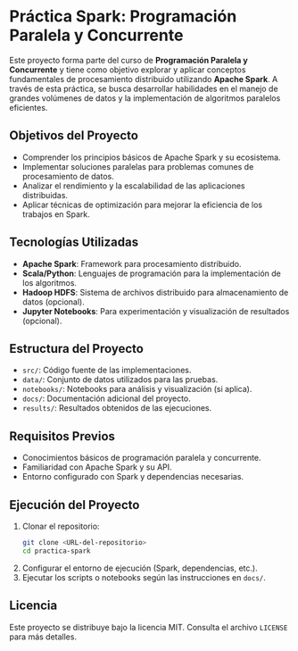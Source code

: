 # Práctica Spark: Programación Paralela y Concurrente

Este proyecto forma parte del curso de **Programación Paralela y Concurrente** y tiene como objetivo explorar y aplicar conceptos fundamentales de procesamiento distribuido utilizando **Apache Spark**. A través de esta práctica, se busca desarrollar habilidades en el manejo de grandes volúmenes de datos y la implementación de algoritmos paralelos eficientes.

## Objetivos del Proyecto

- Comprender los principios básicos de Apache Spark y su ecosistema.
- Implementar soluciones paralelas para problemas comunes de procesamiento de datos.
- Analizar el rendimiento y la escalabilidad de las aplicaciones distribuidas.
- Aplicar técnicas de optimización para mejorar la eficiencia de los trabajos en Spark.

## Tecnologías Utilizadas

- **Apache Spark**: Framework para procesamiento distribuido.
- **Scala/Python**: Lenguajes de programación para la implementación de los algoritmos.
- **Hadoop HDFS**: Sistema de archivos distribuido para almacenamiento de datos (opcional).
- **Jupyter Notebooks**: Para experimentación y visualización de resultados (opcional).

## Estructura del Proyecto

- `src/`: Código fuente de las implementaciones.
- `data/`: Conjunto de datos utilizados para las pruebas.
- `notebooks/`: Notebooks para análisis y visualización (si aplica).
- `docs/`: Documentación adicional del proyecto.
- `results/`: Resultados obtenidos de las ejecuciones.

## Requisitos Previos

- Conocimientos básicos de programación paralela y concurrente.
- Familiaridad con Apache Spark y su API.
- Entorno configurado con Spark y dependencias necesarias.

## Ejecución del Proyecto

1. Clonar el repositorio:
    ```bash
    git clone <URL-del-repositorio>
    cd practica-spark
    ```
2. Configurar el entorno de ejecución (Spark, dependencias, etc.).
3. Ejecutar los scripts o notebooks según las instrucciones en `docs/`.

## Licencia

Este proyecto se distribuye bajo la licencia MIT. Consulta el archivo `LICENSE` para más detalles.